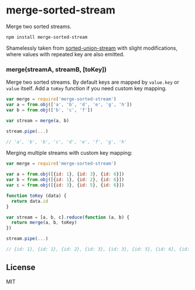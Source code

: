 # merge-sorted-stream

Merge two sorted streams. 

```
npm install merge-sorted-stream
```

Shamelessly taken from [sorted-union-stream](https://github.com/mafintosh/sorted-union-stream) with slight modifications, where values with repeated key are also emitted.

### merge(streamA, streamB, [toKey])
Merge two sorted streams. 
By default keys are mapped by `value.key` or `value` itself. Add a `toKey` function if you need custom key mapping.

```js
var merge = require('merge-sorted-stream')
var a = from.obj(['a', 'b', 'd', 'e', 'g', 'h'])
var b = from.obj(['b', 'c', 'f'])

var stream = merge(a, b)

stream.pipe(...)

// 'a', 'b', 'b', 'c', 'd', 'e', 'f', 'g', 'h'
```

Merging multiple streams with custom key mapping:

```js
var merge = require('merge-sorted-stream')

var a = from.obj([{id: 1}, {id: 3}, {id: 6}])
var b = from.obj([{id: 1}, {id: 2}, {id: 6}])
var c = from.obj([{id: 3}, {id: 5}, {id: 6}])

function toKey (data) {
  return data.id
}

var stream = [a, b, c].reduce(function (a, b) {
  return merge(a, b, toKey)
})

stream.pipe(...)

// {id: 1}, {id: 1}, {id: 2}, {id: 3}, {id: 3}, {id: 5}, {id: 6}, {id: 6}, {id: 6}
```

## License

MIT
